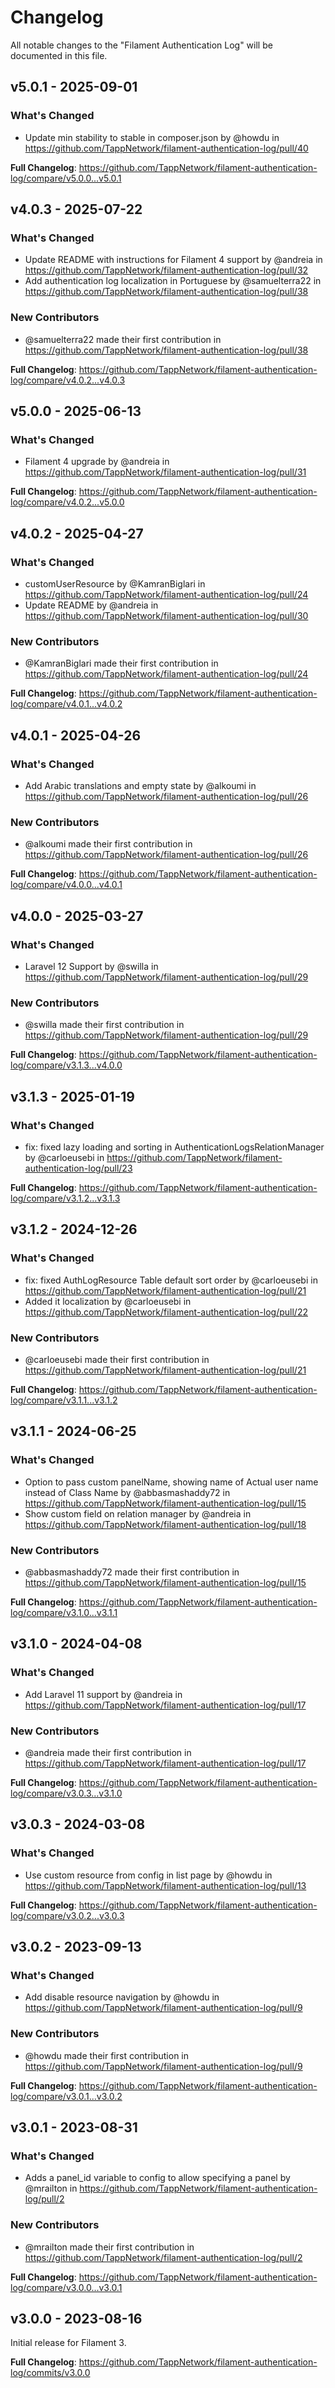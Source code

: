 # Changelog

All notable changes to the "Filament Authentication Log" will be documented in this file.

## v5.0.1 - 2025-09-01

### What's Changed

* Update min stability to stable in composer.json by @howdu in https://github.com/TappNetwork/filament-authentication-log/pull/40

**Full Changelog**: https://github.com/TappNetwork/filament-authentication-log/compare/v5.0.0...v5.0.1

## v4.0.3 - 2025-07-22

### What's Changed

* Update README with instructions for Filament 4 support by @andreia in https://github.com/TappNetwork/filament-authentication-log/pull/32
* Add authentication log localization in Portuguese by @samuelterra22 in https://github.com/TappNetwork/filament-authentication-log/pull/38

### New Contributors

* @samuelterra22 made their first contribution in https://github.com/TappNetwork/filament-authentication-log/pull/38

**Full Changelog**: https://github.com/TappNetwork/filament-authentication-log/compare/v4.0.2...v4.0.3

## v5.0.0 - 2025-06-13

### What's Changed

* Filament 4 upgrade by @andreia in https://github.com/TappNetwork/filament-authentication-log/pull/31

**Full Changelog**: https://github.com/TappNetwork/filament-authentication-log/compare/v4.0.2...v5.0.0

## v4.0.2 - 2025-04-27

### What's Changed

* customUserResource by @KamranBiglari in https://github.com/TappNetwork/filament-authentication-log/pull/24
* Update README by @andreia in https://github.com/TappNetwork/filament-authentication-log/pull/30

### New Contributors

* @KamranBiglari made their first contribution in https://github.com/TappNetwork/filament-authentication-log/pull/24

**Full Changelog**: https://github.com/TappNetwork/filament-authentication-log/compare/v4.0.1...v4.0.2

## v4.0.1 - 2025-04-26

### What's Changed

* Add Arabic translations and empty state by @alkoumi in https://github.com/TappNetwork/filament-authentication-log/pull/26

### New Contributors

* @alkoumi made their first contribution in https://github.com/TappNetwork/filament-authentication-log/pull/26

**Full Changelog**: https://github.com/TappNetwork/filament-authentication-log/compare/v4.0.0...v4.0.1

## v4.0.0 - 2025-03-27

### What's Changed

* Laravel 12 Support by @swilla in https://github.com/TappNetwork/filament-authentication-log/pull/29

### New Contributors

* @swilla made their first contribution in https://github.com/TappNetwork/filament-authentication-log/pull/29

**Full Changelog**: https://github.com/TappNetwork/filament-authentication-log/compare/v3.1.3...v4.0.0

## v3.1.3 - 2025-01-19

### What's Changed

* fix: fixed lazy loading and sorting in AuthenticationLogsRelationManager by @carloeusebi in https://github.com/TappNetwork/filament-authentication-log/pull/23

**Full Changelog**: https://github.com/TappNetwork/filament-authentication-log/compare/v3.1.2...v3.1.3

## v3.1.2 - 2024-12-26

### What's Changed

* fix: fixed AuthLogResource Table default sort order by @carloeusebi in https://github.com/TappNetwork/filament-authentication-log/pull/21
* Added it localization by @carloeusebi in https://github.com/TappNetwork/filament-authentication-log/pull/22

### New Contributors

* @carloeusebi made their first contribution in https://github.com/TappNetwork/filament-authentication-log/pull/21

**Full Changelog**: https://github.com/TappNetwork/filament-authentication-log/compare/v3.1.1...v3.1.2

## v3.1.1 - 2024-06-25

### What's Changed

* Option to pass custom panelName, showing name of Actual user name instead of Class Name by @abbasmashaddy72 in https://github.com/TappNetwork/filament-authentication-log/pull/15
* Show custom field on relation manager by @andreia in https://github.com/TappNetwork/filament-authentication-log/pull/18

### New Contributors

* @abbasmashaddy72 made their first contribution in https://github.com/TappNetwork/filament-authentication-log/pull/15

**Full Changelog**: https://github.com/TappNetwork/filament-authentication-log/compare/v3.1.0...v3.1.1

## v3.1.0 - 2024-04-08

### What's Changed

* Add Laravel 11 support by @andreia in https://github.com/TappNetwork/filament-authentication-log/pull/17

### New Contributors

* @andreia made their first contribution in https://github.com/TappNetwork/filament-authentication-log/pull/17

**Full Changelog**: https://github.com/TappNetwork/filament-authentication-log/compare/v3.0.3...v3.1.0

## v3.0.3 - 2024-03-08

### What's Changed

* Use custom resource from config in list page by @howdu in https://github.com/TappNetwork/filament-authentication-log/pull/13

**Full Changelog**: https://github.com/TappNetwork/filament-authentication-log/compare/v3.0.2...v3.0.3

## v3.0.2 - 2023-09-13

### What's Changed

- Add disable resource navigation by @howdu in https://github.com/TappNetwork/filament-authentication-log/pull/9

### New Contributors

- @howdu made their first contribution in https://github.com/TappNetwork/filament-authentication-log/pull/9

**Full Changelog**: https://github.com/TappNetwork/filament-authentication-log/compare/v3.0.1...v3.0.2

## v3.0.1 - 2023-08-31

### What's Changed

- Adds a panel_id variable to config to allow specifying a panel by @mrailton in https://github.com/TappNetwork/filament-authentication-log/pull/2

### New Contributors

- @mrailton made their first contribution in https://github.com/TappNetwork/filament-authentication-log/pull/2

**Full Changelog**: https://github.com/TappNetwork/filament-authentication-log/compare/v3.0.0...v3.0.1

## v3.0.0 - 2023-08-16

Initial release for Filament 3.

**Full Changelog**: https://github.com/TappNetwork/filament-authentication-log/commits/v3.0.0

